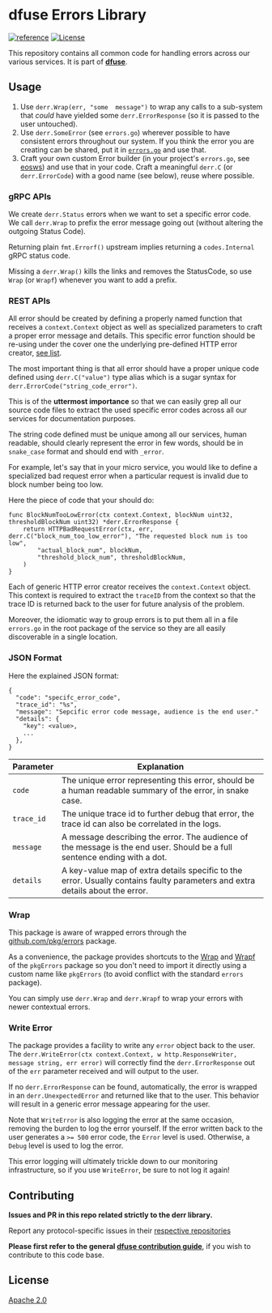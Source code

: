# dfuse Errors Library
[![reference](https://img.shields.io/badge/godoc-reference-5272B4.svg?style=flat-square)](https://pkg.go.dev/github.com/dfuse-io/derr)
[![License](https://img.shields.io/badge/License-Apache%202.0-blue.svg)](https://opensource.org/licenses/Apache-2.0)

This repository contains all common code for handling errors across our
various services. It is part of **[dfuse](https://github.com/dfuse-io/dfuse)**.


## Usage

1. Use  `derr.Wrap(err, "some  message")`  to  wrap  any calls  to  a
   sub-system that *could* have  yielded some `derr.ErrorResponse` (so
   it is passed to the user untouched).
2. Use `derr.SomeError` (see `errors.go`) wherever possible to have
   consistent errors throughout our system.  If you think the error
   you are creating can be shared, put it in
   [`errors.go`](./errors.go) and use that.
3. Craft your own custom Error builder (in your project's `errors.go`,
   see
   [eosws](https://github.com/dfuse-io/dgraphql/blob/develop/errors.go))
   and use that in your code.  Craft a meaningful `derr.C` (or
   `derr.ErrorCode`) with a good name (see below), reuse where
   possible.

### gRPC APIs

We create `derr.Status` errors when we want to set a specific error
code. We call `derr.Wrap` to prefix the error message going out
(without altering the outgoing Status Code).

Returning plain `fmt.Errorf()` upstream implies returning a
`codes.Internal` gRPC status code.

Missing a `derr.Wrap()` kills the links and removes the StatusCode, so
use `Wrap` (or `Wrapf`) whenever you want to add a prefix.

### REST APIs

All error should be created by defining a properly named function that receives a `context.Context`
object as well as specialized parameters to craft a proper error message and details. This specific
error function should be re-using under the cover one the underlying pre-defined HTTP error creator,
[see list](./errors.go#36).

The most important thing is that all error should have a proper unique code defined using
`derr.C("value")` type alias which is a sugar syntax for `derr.ErrorCode("string_code_error")`.

This is of the **uttermost importance** so that we can easily grep all
our source code files to extract the used specific error codes across all our services
for documentation purposes.

The string code defined must be unique among all our services, human readable,
should clearly represent the error in few words, should be in `snake_case` format and
should end with `_error`.

For example, let's say that in your micro service, you would like to define a specialized
bad request error when a particular request is invalid due to block number being too low.

Here the piece of code that your should do:

```
func BlockNumTooLowError(ctx context.Context, blockNum uint32, thresholdBlockNum uint32) *derr.ErrorResponse {
	return HTTPBadRequestError(ctx, err, derr.C("block_num_too_low_error"), "The requested block num is too low",
        "actual_block_num", blockNum,
        "threshold_block_num", thresholdBlockNum,
    )
}
```

Each of generic HTTP error creator receives the `context.Context` object. This context is required to
extract the `traceID` from the context so that the trace ID is returned back to the user for future
analysis of the problem.

Moreover, the idiomatic way to group errors is to put them all in a file `errors.go` in the root package
of the service so they are all easily discoverable in a single location.

### JSON Format

Here the explained JSON format:

```
{
  "code": "specifc_error_code",
  "trace_id": "%s",
  "message": "Sepcific error code message, audience is the end user."
  "details": {
    "key": <value>,
    ...
  },
}
```

| Parameter | Explanation |
|-|-|
| `code` | The unique error representing this error, should be a human readable summary of the error, in snake case. |
| `trace_id` | The unique trace id to further debug that error, the trace id can also be correlated in the logs. |
| `message` | A message describing the error. The audience of the message is the end user. Should be a full sentence ending with a dot. |
| `details` | A key-value map of extra details specific to the error. Usually contains faulty parameters and extra details about the error. |

### Wrap

This package is aware of wrapped errors through the [github.com/pkg/errors](https://github.com/pkg/errors)
package.

As a convenience, the package provides shortcuts to the [Wrap](https://godoc.org/github.com/pkg/errors#Wrap)
and [Wrapf](https://godoc.org/github.com/pkg/errors#Wrapf) of the `pkgErrors`
package so you don't need to import it directly using a custom name like `pkgErrors` (to avoid
conflict with the standard `errors` package).

You can simply use `derr.Wrap` and `derr.Wrapf` to wrap your errors with newer contextual
errors.

### Write Error

The package provides a facility to write any `error` object back to the user. The
`derr.WriteError(ctx context.Context, w http.ResponseWriter, message string, err error)` will correctly
find the `derr.ErrorResponse` out of the `err` parameter received and will output to the user.

If no `derr.ErrorResponse` can be found, automatically, the error is wrapped in an `derr.UnexpectedError`
and returned like that to the user. This behavior will result in a generic error message appearing
for the user.

Note that `WriteError` is also logging the error at the same occasion, removing the burden to
log the error yourself. If the error written back to the user generates a `>= 500` error code,
the `Error` level is used. Otherwise, a `Debug` level is used to log the error.

This error logging will ultimately trickle down to our monitoring infrastructure, so if you use
`WriteError`, be sure to not log it again!


## Contributing

**Issues and PR in this repo related strictly to the derr library.**

Report any protocol-specific issues in their
[respective repositories](https://github.com/dfuse-io/dfuse#protocols)

**Please first refer to the general
[dfuse contribution guide](https://github.com/dfuse-io/dfuse#contributing)**,
if you wish to contribute to this code base.


## License

[Apache 2.0](LICENSE)

